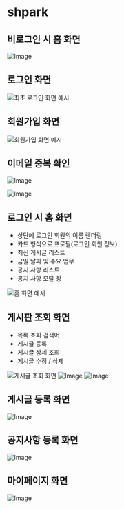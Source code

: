 # shpark


## 비로그인 시 홈 화면

![Image](https://github.com/user-attachments/assets/fec37e0d-eea9-4b6d-86c8-68546bf45737)

## 로그인 화면

![최초 로그인 화면 예시](https://github.com/user-attachments/assets/09e3a76d-31aa-48cc-811c-084af5eaa2c3)

## 회원가입 화면

![회원가입 화면 예시](https://github.com/user-attachments/assets/bb1448c3-b976-4fb9-8518-76986b44afc9)

## 이메일 중복 확인

![Image](https://github.com/user-attachments/assets/efccac68-4a28-41e6-a9b2-62441c0e3653)

![Image](https://github.com/user-attachments/assets/575cf680-2d65-4596-bcf0-50b13d381190)

## 로그인 시 홈 화면
- 상단에 로그인 회원의 이름 렌더링 
- 카드 형식으로 프로필(로그인 회원 정보)
- 최신 게시글 리스트
- 금일 날짜 및 주요 업무
- 공지 사항 리스트
- 공지 사항 모달 창 

![홈 화면 예시](https://github.com/user-attachments/assets/68b20b52-c134-4d10-a65c-5d446596241e)

## 게시판 조회 화면
- 목록 조회 검색어
- 게시글 등록
- 게시글 상세 조회
- 게시글 수정 / 삭제

![게시글 조회 화면](https://github.com/user-attachments/assets/fa38edfe-6f32-4280-98ed-4daabd048008)
![Image](https://github.com/user-attachments/assets/249ee585-34a6-4966-bab1-96a4e42ca3b4)
![Image](https://github.com/user-attachments/assets/6f2fc2bf-3bf2-4fca-b91b-e0e8686f4214)

## 게시글 등록 화면

![Image](https://github.com/user-attachments/assets/fcf7032b-819f-4104-a4a6-5bd8a4afa8c1)

## 공지사항 등록 화면

![Image](https://github.com/user-attachments/assets/5d73e896-bf1f-4cbd-b2bb-dfce28503d2f)

## 마이페이지 화면

![Image](https://github.com/user-attachments/assets/5bde16b9-ecfb-4662-bb49-0125b91dbceb)

